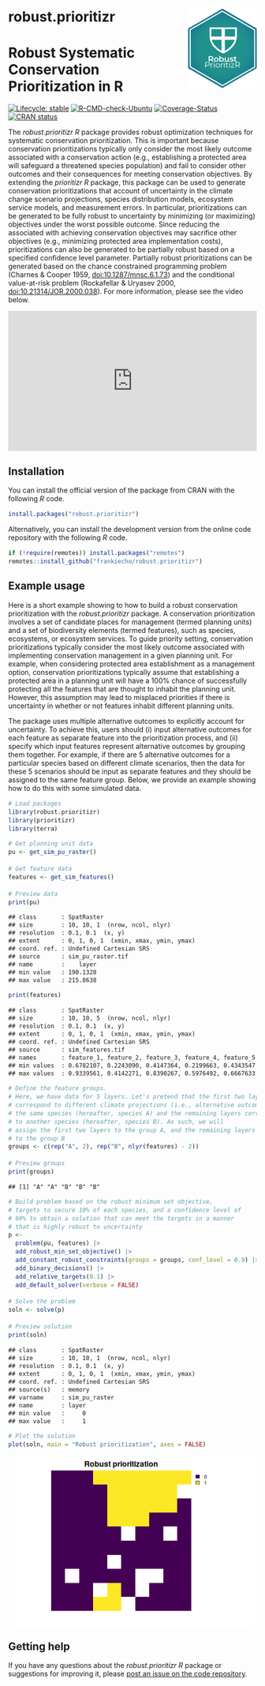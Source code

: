 
# robust.prioritizr <img src="man/figures/logo.png" align="right" style="width:140px"/>

# Robust Systematic Conservation Prioritization in R

<!-- badges: start -->

[![Lifecycle:
stable](https://img.shields.io/badge/lifecycle-stable-brightgreen.svg)](https://lifecycle.r-lib.org/articles/stages.html#stable)
[![R-CMD-check-Ubuntu](https://img.shields.io/github/actions/workflow/status/frankiecho/robust.prioritizr/R-CMD-check.yaml?branch=master)](https://github.com/frankiecho/robust.prioritizr/actions)
[![Coverage-Status](https://img.shields.io/codecov/c/github/frankiecho/robust.prioritizr?label=Coverage)](https://app.codecov.io/gh/frankiecho/robust.prioritizr/branch/master)
[![CRAN
status](https://www.r-pkg.org/badges/version/robust.prioritizr)](https://CRAN.R-project.org/package=robust.prioritizr)
<!-- badges: end -->

The *robust.prioritizr R* package provides robust optimization
techniques for systematic conservation prioritization. This is important
because conservation prioritizations typically only consider the most
likely outcome associated with a conservation action (e.g., establishing
a protected area will safeguard a threatened species population) and
fail to consider other outcomes and their consequences for meeting
conservation objectives. By extending the *prioritizr R* package, this
package can be used to generate conservation prioritizations that
account of uncertainty in the climate change scenario projections,
species distribution models, ecosystem service models, and measurement
errors. In particular, prioritizations can be generated to be fully
robust to uncertainty by minimizing (or maximizing) objectives under the
worst possible outcome. Since reducing the associated with achieving
conservation objectives may sacrifice other objectives (e.g., minimizing
protected area implementation costs), prioritizations can also be
generated to be partially robust based on a specified confidence level
parameter. Partially robust prioritizations can be generated based on
the chance constrained programming problem (Charnes & Cooper 1959,
<doi:10.1287/mnsc.6.1.73>) and the conditional value-at-risk problem
(Rockafellar & Uryasev 2000, <doi:10.21314/JOR.2000.038>). For more
information, please see the video below.

<div style="display: flex; justify-content: center;">

<iframe style="aspect-ratio: 16 / 9; width: 100% !important;" src="https://www.youtube.com/embed/Xbok5fLMsY0?si=QxZRWjKvFCTDTvbT" title="YouTube video player" frameborder="0" allow="accelerometer; autoplay; clipboard-write; encrypted-media; gyroscope; picture-in-picture; web-share" referrerpolicy="strict-origin-when-cross-origin" allowfullscreen></iframe>

</div>

## Installation

You can install the official version of the package from CRAN with the
following *R* code.

``` r
install.packages("robust.prioritizr")
```

Alternatively, you can install the development version from the online
code repository with the following *R* code.

``` r
if (!require(remotes)) install.packages("remotes")
remotes::install_github("frankiecho/robust.prioritizr")
```

## Example usage

Here is a short example showing to how to build a robust conservation
prioritization with the *robust.prioritizr* package. A conservation
prioritization involves a set of candidate places for management (termed
planning units) and a set of biodiversity elements (termed features),
such as species, ecosystems, or ecosystem services. To guide priority
setting, conservation prioritizations typically consider the most likely
outcome associated with implementing conservation management in a given
planning unit. For example, when considering protected area
establishment as a management option, conservation prioritizations
typically assume that establishing a protected area in a planning unit
will have a 100% chance of successfully protecting all the features that
are thought to inhabit the planning unit. However, this assumption may
lead to misplaced priorities if there is uncertainty in whether or not
features inhabit different planning units.

The package uses multiple alternative outcomes to explicitly account for
uncertainty. To achieve this, users should (i) input alternative
outcomes for each feature as separate feature into the prioritization
process, and (ii) specify which input features represent alternative
outcomes by grouping them together. For example, if there are 5
alternative outcomes for a particular species based on different climate
scenarios, then the data for these 5 scenarios should be input as
separate features and they should be assigned to the same feature group.
Below, we provide an example showing how to do this with some simulated
data.

``` r
# Load packages
library(robust.prioritizr)
library(prioritizr)
library(terra)
```

``` r
# Get planning unit data
pu <- get_sim_pu_raster()

# Get feature data
features <- get_sim_features()

# Preview data
print(pu)
```

    ## class       : SpatRaster 
    ## size        : 10, 10, 1  (nrow, ncol, nlyr)
    ## resolution  : 0.1, 0.1  (x, y)
    ## extent      : 0, 1, 0, 1  (xmin, xmax, ymin, ymax)
    ## coord. ref. : Undefined Cartesian SRS 
    ## source      : sim_pu_raster.tif 
    ## name        :    layer 
    ## min value   : 190.1328 
    ## max value   : 215.8638

``` r
print(features)
```

    ## class       : SpatRaster 
    ## size        : 10, 10, 5  (nrow, ncol, nlyr)
    ## resolution  : 0.1, 0.1  (x, y)
    ## extent      : 0, 1, 0, 1  (xmin, xmax, ymin, ymax)
    ## coord. ref. : Undefined Cartesian SRS 
    ## source      : sim_features.tif 
    ## names       : feature_1, feature_2, feature_3, feature_4, feature_5 
    ## min values  : 0.6782107, 0.2243090, 0.4147364, 0.2199663, 0.4343547 
    ## max values  : 0.9339561, 0.4142271, 0.8390267, 0.5976492, 0.6667633

``` r
# Define the feature groups.
# Here, we have data for 5 layers. Let's pretend that the first two layers
# correspond to different climate projections (i.e., alternative outcomes) for
# the same species (hereafter, species A) and the remaining layers correspond
# to another species (hereafter, species B). As such, we will
# assign the first two layers to the group A, and the remaining layers
# to the group B
groups <- c(rep("A", 2), rep("B", nlyr(features) - 2))

# Preview groups
print(groups)
```

    ## [1] "A" "A" "B" "B" "B"

``` r
# Build problem based on the robust minimum set objective,
# targets to secure 10% of each species, and a confidence level of
# 90% to obtain a solution that can meet the targets in a manner
# that is highly robust to uncertainty
p <-
  problem(pu, features) |>
  add_robust_min_set_objective() |>
  add_constant_robust_constraints(groups = groups, conf_level = 0.9) |>
  add_binary_decisions() |>
  add_relative_targets(0.1) |>
  add_default_solver(verbose = FALSE)

# Solve the problem
soln <- solve(p)

# Preview solution
print(soln)
```

    ## class       : SpatRaster 
    ## size        : 10, 10, 1  (nrow, ncol, nlyr)
    ## resolution  : 0.1, 0.1  (x, y)
    ## extent      : 0, 1, 0, 1  (xmin, xmax, ymin, ymax)
    ## coord. ref. : Undefined Cartesian SRS 
    ## source(s)   : memory
    ## varname     : sim_pu_raster 
    ## name        : layer 
    ## min value   :     0 
    ## max value   :     1

``` r
# Plot the solution
plot(soln, main = "Robust prioritization", axes = FALSE)
```

<img src="man/figures/README-unnamed-chunk-5-1.png" width="500" style="display: block; margin: auto;" />

## Getting help

If you have any questions about the *robust.prioritizr R* package or
suggestions for improving it, please [post an issue on the code
repository](https://github.com/frankiecho/robust.prioritizr/issues).
